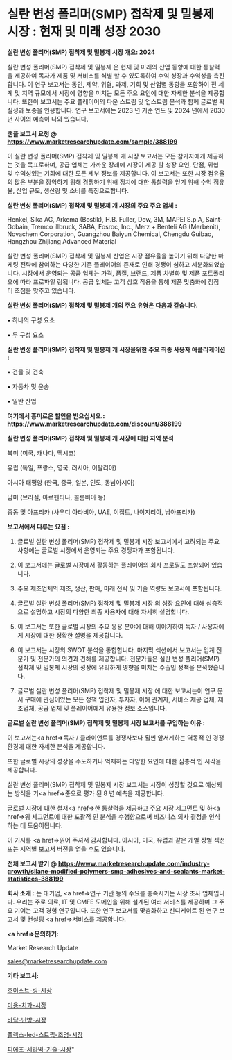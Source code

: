 # 실란 변성 폴리머(SMP) 접착제 및 밀봉제 시장 : 현재 및 미래 성장 2030

<strong>실란 변성 폴리머(SMP) 접착제 및 밀봉제 시장 개요: 2024</strong>

실란 변성 폴리머(SMP) 접착제 및 밀봉제 은 현재 및 미래의 산업 동향에 대한 통찰력을 제공하여 독자가 제품 및 서비스를 식별 할 수 있도록하여 수익 성장과 수익성을 촉진합니다. 이 연구 보고서는 동인, 제약, 위협, 과제, 기회 및 산업별 동향을 포함하여 전 세계 및 지역 규모에서 시장에 영향을 미치는 모든 주요 요인에 대한 자세한 분석을 제공합니다. 또한이 보고서는 주요 플레이어의 다운 스트림 및 업스트림 분석과 함께 글로벌 확실성과 보증을 인용합니다. 연구 보고서에는 2023 년 기준 연도 및 2024 년에서 2030 년 사이의 예측이 나와 있습니다.



<strong>샘플 보고서 요청 @ <a href=https://www.marketresearchupdate.com/sample/388199>https://www.marketresearchupdate.com/sample/388199</a></strong>

이 실란 변성 폴리머(SMP) 접착제 및 밀봉제 개 시장 보고서는 모든 참가자에게 제공하는 것을 목표로하며, 공급 업체는 가까운 장래에 시장이 제공 할 성장 요인, 단점, 위협 및 수익성있는 기회에 대한 모든 세부 정보를 제공합니다. 이 보고서는 또한 시장 점유율의 많은 부분을 장악하기 위해 경쟁하기 위해 정치에 대한 통찰력을 얻기 위해 수익 점유율, 산업 규모, 생산량 및 소비를 특징으로합니다.



<strong>실란 변성 폴리머(SMP) 접착제 및 밀봉제 개 시장의 주요 주요 업체 :</strong>

Henkel, Sika AG, Arkema (Bostik), H.B. Fuller, Dow, 3M, MAPEI S.p.A, Saint-Gobain, Tremco illbruck, SABA, Fosroc, Inc., Merz + Benteli AG (Merbenit), Novachem Corporation, Guangzhou Baiyun Chemical, Chengdu Guibao, Hangzhou Zhijiang Advanced Material

실란 변성 폴리머(SMP) 접착제 및 밀봉제 산업은 시장 점유율을 높이기 위해 다양한 마케팅 전략에 참여하는 다양한 기존 플레이어의 존재로 인해 경쟁이 심하고 세분화되었습니다. 시장에서 운영되는 공급 업체는 가격, 품질, 브랜드, 제품 차별화 및 제품 포트폴리오에 따라 프로파일 링됩니다. 공급 업체는 고객 상호 작용을 통해 제품 맞춤화에 점점 더 초점을 맞추고 있습니다.



<strong>실란 변성 폴리머(SMP) 접착제 및 밀봉제 개의 주요 유형은 다음과 같습니다.</strong>

• 하나의 구성 요소

• 두 구성 요소



<strong>실란 변성 폴리머(SMP) 접착제 및 밀봉제 개 시장을위한 주요 최종 사용자 애플리케이션 :</strong>

• 건물 및 건축

• 자동차 및 운송

• 일반 산업



<strong>여기에서 흥미로운 할인을 받으십시오.: <a href=https://www.marketresearchupdate.com/discount/388199>https://www.marketresearchupdate.com/discount/388199</a></strong>



<strong>실란 변성 폴리머(SMP) 접착제 및 밀봉제 개 시장에 대한 지역 분석</strong>

북미 (미국, 캐나다, 멕시코)

유럽 (독일, 프랑스, 영국, 러시아, 이탈리아)

아시아 태평양 (한국, 중국, 일본, 인도, 동남아시아)

남미 (브라질, 아르헨티나, 콜롬비아 등)

중동 및 아프리카 (사우디 아라비아, UAE, 이집트, 나이지리아, 남아프리카)



<strong>보고서에서 다루는 요점 :</strong>

1. 글로벌 실란 변성 폴리머(SMP) 접착제 및 밀봉제 시장 보고서에서 고려되는 주요 사항에는 글로벌 시장에서 운영되는 주요 경쟁자가 포함됩니다.

2. 이 보고서에는 글로벌 시장에서 활동하는 플레이어의 회사 프로필도 포함되어 있습니다.

3. 주요 제조업체의 제조, 생산, 판매, 미래 전략 및 기술 역량도 보고서에 포함됩니다.

4. 글로벌 실란 변성 폴리머(SMP) 접착제 및 밀봉제 시장 의 성장 요인에 대해 심층적으로 설명하고 시장의 다양한 최종 사용자에 대해 자세히 설명합니다.

5. 이 보고서는 또한 글로벌 시장의 주요 응용 분야에 대해 이야기하여 독자 / 사용자에게 시장에 대한 정확한 설명을 제공합니다.

6. 이 보고서는 시장의 SWOT 분석을 통합합니다. 마지막 섹션에서 보고서는 업계 전문가 및 전문가의 의견과 견해를 제공합니다. 전문가들은 실란 변성 폴리머(SMP) 접착제 및 밀봉제 시장의 성장에 유리하게 영향을 미치는 수출입 정책을 분석했습니다.

7. 글로벌 실란 변성 폴리머(SMP) 접착제 및 밀봉제 시장 에 대한 보고서는이 연구 문서 구매에 관심이있는 모든 정책 입안자, 투자자, 이해 관계자, 서비스 제공 업체, 제조업체, 공급 업체 및 플레이어에게 유용한 정보 소스입니다.



<strong>글로벌 실란 변성 폴리머(SMP) 접착제 및 밀봉제 시장 보고서를 구입하는 이유 :</strong>

이 보고서는<a href=>독자 / 클</a>라이언트를 경쟁사보다 훨씬 앞서게하는 역동적 인 경쟁 환경에 대한 자세한 분석을 제공합니다.

또한 글로벌 시장의 성장을 주도하거나 억제하는 다양한 요인에 대한 심층적 인 시각을 제공합니다.

실란 변성 폴리머(SMP) 접착제 및 밀봉제 시장 보고서는 시장이 성장할 것으로 예상되는 방식을 기<a href=>준으로</a> 평가 된 8 년 예측을 제공합니다.

글로벌 시장에 대한 철저<a href=>한 통찰력</a>을 제공하고 주요 시장 세그먼트 및 하<a href=>위 세그</a>먼트에 대한 포괄적 인 분석을 수행함으로써 비즈니스 의사 결정을 인식하는 데 도움이됩니다.

이 기사를 <a href=>읽어 주</a>셔서 감사합니다. 아시아, 미국, 유럽과 같은 개별 장별 섹션 또는 지역별 보고서 버전을 얻을 수도 있습니다.



<strong>전체 보고서 받기 @ <a href=https://www.marketresearchupdate.com/industry-growth/silane-modified-polymers-smp-adhesives-and-sealants-market-statistices-388199>https://www.marketresearchupdate.com/industry-growth/silane-modified-polymers-smp-adhesives-and-sealants-market-statistices-388199</a></strong>



<strong>회사 소개 :</strong>
는 대기업, <a href=>연구 기</a>관 등의 수요를 충족시키는 시장 조사 업체입니다. 우리는 주로 의료, IT 및 CMFE 도메인을 위해 설계된 여러 서비스를 제공하며 그 주요 기여는 고객 경험 연구입니다. 또한 연구 보고서를 맞춤화하고 신디케이트 된 연구 보고서 및 컨설팅 <a href=>서비</a>스를 제공합니다.



<strong><a href=>문의하기:</a></strong>

Market Research Update

sales@marketresearchupdate.com



<strong>기타 보고서:</strong>

<a href=https://www.linkedin.com/pulse/호이스트-링-시장-현재-및-미래-성장-2029-consumer-connection-chronicles-24-/>호이스트-링-시장</a>

<a href=https://www.linkedin.com/pulse/미용-치과-시장-규모-및-성장-2023-analytics-alchemy-360-analysis-amptf/>미용-치과-시장</a>

<a href=https://www.linkedin.com/pulse/바닥-난방-시장-규모-및-성장-2023-trend-tracking-tips-360-analysis-qyaof/>바닥-난방-시장</a>

<a href=https://www.linkedin.com/pulse/플렉스-led-스트립-조명-시장-경쟁-분석-및-성장-잠재력-2030-r0adf/>플렉스-led-스트립-조명-시장</a>

<a href=https://www.linkedin.com/pulse/피에조-세라믹-기술-시장-세분화-연구-및-목표-고객2029년-isdailynews-cs2of/>피에조-세라믹-기술-시장</a>"
